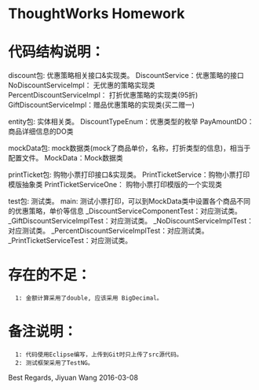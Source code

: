 # ThoughtWorks Homework

#  代码结构说明：

discount包:  优惠策略相关接口&实现类。
      DiscountService：优惠策略的接口
      NoDiscountServiceImpl： 无优惠的策略实现类
      PercentDiscountServiceImpl： 打折优惠策略的实现类(95折)
      GiftDiscountServiceImpl：赠品优惠策略的实现类(买二赠一)
      
entity包: 实体相关类。
      DiscountTypeEnum：优惠类型的枚举
      PayAmountDO：商品详细信息的DO类
      
mockData包: mock数据类(mock了商品单价，名称，打折类型的信息)，相当于配置文件。
      MockData：Mock数据类
      
printTicket包: 购物小票打印接口&实现类。
      PrintTicketService：购物小票打印模版抽象类
      PrintTicketServiceOne： 购物小票打印模版的一个实现类
      
test包: 测试类。
      main: 测试小票打印，可以到MockData类中设置各个商品不同的优惠策略，单价等信息
      _DiscountServiceComponentTest：对应测试类。
      _GiftDiscountServiceImplTest：对应测试类。
      _NoDiscountServiceImplTest：对应测试类。
      _PercentDiscountServiceImplTest：对应测试类。
      _PrintTicketServiceTest：对应测试类。

# 存在的不足：
      1: 金额计算采用了double, 应该采用 BigDecimal。
 
# 备注说明：
      1: 代码使用Eclipse编写，上传到Git时只上传了src源代码。
      2: 测试框架采用了TestNG。
      
Best Regards,
Jiyuan Wang
2016-03-08
